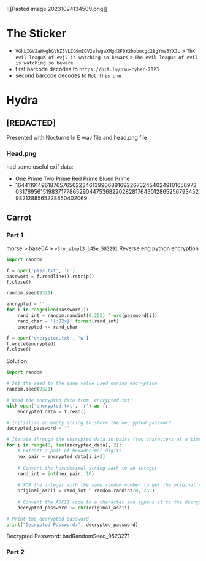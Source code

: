 ![[Pasted image 20231024134509.png]]
# The Sticker
* `VGhLIGV2aWwgbGVhZ3VLIG9mIGV2alwgaXMgd2F0Y2hpbmcgc28gYmV3YXJL` > `ThK evil leaguK of evj\ is watching so bewarK` > `The evil league of evil is watching so beware`
* first barcode decodes to `https://bit.ly/psu-cyber-2023`
* second barcode decodes to `Not this one`

# Hydra

## \[REDACTED\]

Presented with Nocturne In E wav file and head.png file

### Head.png
had some useful exif data:
* One Prime Two Prime Red Prime Bluen Prime
* 164411914961876576562234613990689169226732454024910165897303176956151983717786529044753682202828176430128652567934529821288565228850402069

## Carrot

### Part 1
morse > base64 > `v3ry_s1mpl3_b45e_583291`
Reverse eng python encryption
```python
import random

f = open('pass.txt', 'r')
password = f.readline().rstrip()
f.close()

random.seed(9321)

encrypted = ''
for i in range(len(password)):
    rand_int = random.randint(0,255) ^ ord(password[i])
    rand_char = '{:02x}'.format(rand_int)
    encrypted += rand_char

f = open('encrypted.txt', 'w')
f.write(encrypted)
f.close()
```
Solution:
```python
import random

# Set the seed to the same value used during encryption
random.seed(9321)

# Read the encrypted data from 'encrypted.txt'
with open('encrypted.txt', 'r') as f:
    encrypted_data = f.read()

# Initialize an empty string to store the decrypted password
decrypted_password = ''

# Iterate through the encrypted data in pairs (two characters at a time)
for i in range(0, len(encrypted_data), 2):
    # Extract a pair of hexadecimal digits
    hex_pair = encrypted_data[i:i+2]
    
    # Convert the hexadecimal string back to an integer
    rand_int = int(hex_pair, 16)
    
    # XOR the integer with the same random number to get the original ASCII code
    original_ascii = rand_int ^ random.randint(0, 255)
    
    # Convert the ASCII code to a character and append it to the decrypted password
    decrypted_password += chr(original_ascii)

# Print the decrypted password
print("Decrypted Password:", decrypted_password)
```
Decrypted Password: badRandomSeed_9523271

### Part 2

